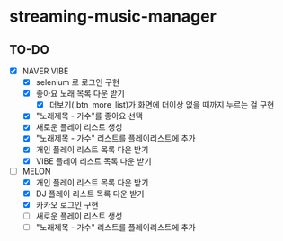 # streaming-music-manager

## TO-DO

- [x] NAVER VIBE
  - [x] selenium 로 로그인 구현
  - [x] 좋아요 노래 목록 다운 받기
    - [x] 더보기(.btn_more_list)가 화면에 더이상 없을 때까지 누르는 걸 구현
  - [x] "노래제목 - 가수"를 좋아요 선택
  - [x] 새로운 플레이 리스트 생성
  - [x] "노래제목 - 가수" 리스트를 플레이리스트에 추가
  - [x] 개인 플레이 리스트 목록 다운 받기
  - [x] VIBE 플레이 리스트 목록 다운 받기
- [ ] MELON
  - [x] 개인 플레이 리스트 목록 다운 받기
  - [x] DJ 플레이 리스트 목록 다운 받기
  - [x] 카카오 로그인 구현
  - [ ] 새로운 플레이 리스트 생성
  - [ ] "노래제목 - 가수" 리스트를 플레이리스트에 추가
